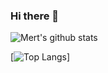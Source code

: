### Hi there 👋

![Mert's github stats](https://github-readme-stats.vercel.app/api?username=mertlsarac&count_private=true)

[![Top Langs](https://github-readme-stats.vercel.app/api/top-langs/?username=mertlsarac&count_private=true)]

<!--
**mertlsarac/mertlsarac** is a ✨ _special_ ✨ repository because its `README.md` (this file) appears on your GitHub profile.

Here are some ideas to get you started:

- 🔭 I’m currently working on ...
- 🌱 I’m currently learning ...
- 👯 I’m looking to collaborate on ...
- 🤔 I’m looking for help with ...
- 💬 Ask me about ...
- 📫 How to reach me: ...
- 😄 Pronouns: ...
- ⚡ Fun fact: ...
-->
